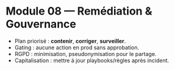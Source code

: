 # Module 08 — Remédiation & Gouvernance

- Plan priorisé : **contenir**, **corriger**, **surveiller**.
- Gating : aucune action en prod sans approbation.
- RGPD : minimisation, pseudonymisation pour le partage.
- Capitalisation : mettre à jour playbooks/règles après incident.
